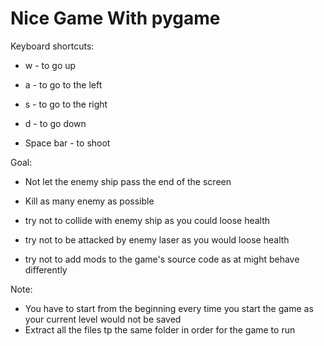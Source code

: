 # Nice Game With pygame

Keyboard shortcuts:

+ w - to go up

+ a - to go to the left

+ s - to go to the right

+ d - to go down

+ Space bar - to shoot

Goal:

+ Not let the enemy ship pass the end of the screen

+ Kill as many enemy as possible

+ try not to collide with enemy ship as you could loose health

+ try not to be attacked by enemy laser as you would loose health

+ try not to add mods to the game's source code as at might behave differently

Note:

+ You have to start from the beginning every time you start the game as your current level would not be saved
+ Extract all the files tp the same folder in order for the game to run

